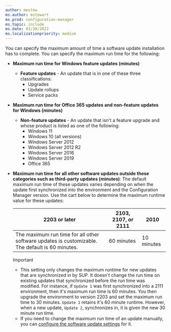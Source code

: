 ```yaml
---
author: mestew
ms.author: mstewart
ms.prod: configuration-manager
ms.topic: include
ms.date: 03/28/2022
ms.localizationpriority: medium
---
```


<!--This file is shared by /sum/get-started/install-a-software-update-point.md and /sum/plan-design/plan-for-software-updates.md. The headers are context driven by the article and both have"bkmk_maxruntime" as an anchor. -->

You can specify the maximum amount of time a software update installation has to complete. You can specify the maximum run time for the following:<!--3734426-->

- **Maximum run time for Windows feature updates (minutes)**
  - **Feature updates** - An update that is in one of these three classifications:
    - Upgrades
    - Update rollups
    - Service packs

- **Maximum run time for Office 365 updates and non-feature updates for Windows (minutes)**
  - **Non-feature updates** - An update that isn't a feature upgrade and whose product is listed as one of the following:
    - Windows 11
    - Windows 10 (all versions)
    - Windows Server 2012
    - Windows Server 2012 R2
    - Windows Server 2016
    - Windows Server 2019
    - Office 365

- **Maximum run time for all other software updates outside these categories such as third-party updates (minutes)**: The default maximum run time of these updates varies depending on when the update first synchronized into the environment and the Configuration Manager version. Use the cart below to determine the maximum runtime value for these updates: 
   
   |**2203 or later** |  **2103, 2107, or 2111**|  **2010** |
   |---|---|---|
   | The maximum run time for all other software updates is customizable. The default is 60 minutes.<!--12770887-->|  60 minutes <!--7833866-->| 10 minutes|
   > [!Important]
   > - This setting only changes the maximum runtime for new updates that are synchronized in by SUP. It doesn't change the run time on existing updates that synchronized before the run time was modified. For instance, if `Update 1` was first synchronized into a 2111 environment, then it's maximum run time is 60 minutes. You then upgrade the environment to version 2203 and set the maximum run time to 30 minutes. `Update 1` retains it's 60 minute runtime. However, when a new update, `Update 2`, synchronizes in, it is given the new 30 minute run time. 
   > - If you need to change the maximum run time of an update manually, you can [configure the software update settings](../get-started/manage-settings-for-software-updates.md#BKMK_SoftwareUpdatesSettings) for it.
